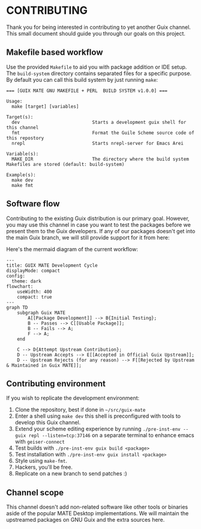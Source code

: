 # CONTRIBUTING

Thank you for being interested in contributing to yet another Guix channel. This
small document should guide you through our goals on this project.

## Makefile based workflow

Use the provided `Makefile` to aid you with package addition or IDE setup. The
`build-system` directory contains separated files for a specific purpose. By
default you can call this build system by just running `make`:

```
=== [GUIX MATE GNU MAKEFILE + PERL  BUILD SYSTEM v1.0.0] ===

Usage:
  make [target] [variables]

Target(s):
  dev                           Starts a development guix shell for this channel
  fmt                           Format the Guile Scheme source code of this repostory
  nrepl                         Starts nrepl-server for Emacs Arei

Variable(s):
  MAKE_DIR                      The directory where the build system Makefiles are stored (default: build-system)

Example(s):
  make dev
  make fmt
```

## Software flow

Contributing to the existing Guix distribution is our primary goal. However, you
may use this channel in case you want to test the packages before we present
them to the Guix developers. If any of our packages doesn't get into the main
Guix branch, we will still provide support for it from here:

Here's the mermaid diagram of the current workflow:

```mermaid
---
title: GUIX MATE Development Cycle
displayMode: compact
config:
  theme: dark
flowchart:
    useWidth: 400
    compact: true
---
graph TD
    subgraph Guix MATE
        A[[Package Development]] --> B{Initial Testing};
        B -- Passes --> C[[Usable Package]];
        B -- Fails --> A;
        F --> A;
    end

    C --> D{Attempt Upstream Contribution};
    D -- Upstream Accepts --> E[[Accepted in Official Guix Upstream]];
    D -- Upstream Rejects (for any reason) --> F[[Rejected by Upstream & Maintained in Guix MATE]];
```

## Contributing environment

If you wish to replicate the development environment:

1. Clone the repository, best if done in `~/src/guix-mate`
2. Enter a shell using `make dev` this shell is preconfigured with tools to
   develop this Guix channel.
3. Extend your scheme editing experience by running
   `./pre-inst-env -- guix repl --listen=tcp:37146` on a separate terminal to
   enhance emacs with `geiser-connect`
4. Test builds with `./pre-inst-env guix build <package>`
5. Test installation with `./pre-inst-env guix install <package>`
6. Style using `make-fmt`.
7. Hackers, you'll be free.
8. Replicate on a new branch to send patches :)

## Channel scope

This channel doesn't add non-related software like other tools or binaries aside
of the popular MATE Desktop implementations. We will maintain the upstreamed
packages on GNU Guix and the extra sources here.
